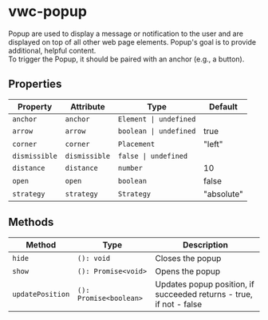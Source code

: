 # vwc-popup

Popup are used to display a message or notification to the user and are displayed on top of all other web page elements.
Popup's goal is to provide additional, helpful content.   
To trigger the Popup, it should be paired with an anchor (e.g., a button).

## Properties

| Property      | Attribute     | Type                   | Default    |
|---------------|---------------|------------------------|------------|
| `anchor`      | `anchor`      | `Element \| undefined` |            |
| `arrow`       | `arrow`       | `boolean \| undefined` | true       |
| `corner`      | `corner`      | `Placement`            | "left"     |
| `dismissible` | `dismissible` | `false \| undefined`   |            |
| `distance`    | `distance`    | `number`               | 10         |
| `open`        | `open`        | `boolean`              | false      |
| `strategy`    | `strategy`    | `Strategy`             | "absolute" |

## Methods

| Method           | Type                   | Description                                      |
|------------------|------------------------|--------------------------------------------------|
| `hide`           | `(): void`             | Closes the popup                                 |
| `show`           | `(): Promise<void>`    | Opens the popup                                  |
| `updatePosition` | `(): Promise<boolean>` | Updates popup position, if succeeded returns - true, if not - false |